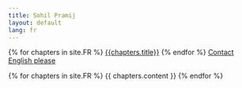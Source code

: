```yaml
---
title: Sohil Pramij
layout: default
lang: fr
---
```


<div class="sidenav">
    {% for chapters in site.FR %}
      <a href='#{{ chapters.link }}'>{{chapters.title}}</a>
    {% endfor %}
    <a href="/contact_fr">Contact</a>
    <a href="/">English please</a>
</div>

{% for chapters in site.FR %}
  {{ chapters.content }}
{% endfor %}

